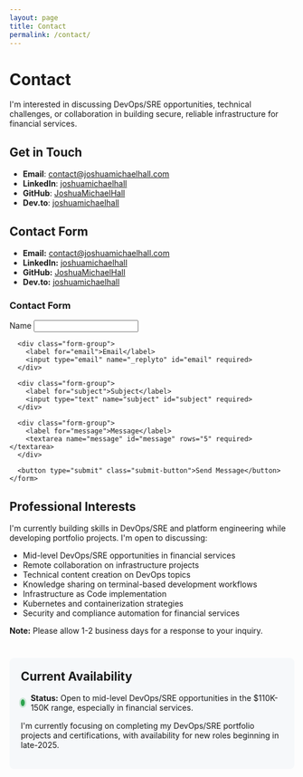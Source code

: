 ```yaml
---
layout: page
title: Contact
permalink: /contact/
---
```


# Contact

I'm interested in discussing DevOps/SRE opportunities, technical challenges, or collaboration in building secure, reliable infrastructure for financial services.

## Get in Touch

- **Email**: <a href="mailto:contact@joshuamichaelhall.com">contact@joshuamichaelhall.com</a>
- **LinkedIn**: [joshuamichaelhall](https://linkedin.com/in/joshuamichaelhall)
- **GitHub**: [JoshuaMichaelHall](https://github.com/JoshuaMichaelHall)
- **Dev.to**: [joshuamichaelhall](https://dev.to/joshuamichaelhall)

## Contact Form

<div class="contact-container">
  <div class="contact-info">
    <ul class="contact-methods">
      <li>
        <strong>Email:</strong> <a href="mailto:contact@joshuamichaelhall.com">contact@joshuamichaelhall.com</a>
      </li>
      <li>
        <strong>LinkedIn:</strong> <a href="https://linkedin.com/in/joshuamichaelhall" target="_blank">joshuamichaelhall</a>
      </li>
      <li>
        <strong>GitHub:</strong> <a href="https://github.com/JoshuaMichaelHall" target="_blank">JoshuaMichaelHall</a>
      </li>
      <li>
        <strong>Dev.to:</strong> <a href="https://dev.to/joshuamichaelhall" target="_blank">joshuamichaelhall</a>
      </li>
    </ul>
  </div>

  <div class="contact-form-container">
    <h3>Contact Form</h3>
    <form action="https://formspree.io/f/your-formspree-id" method="POST" class="contact-form">
      <div class="form-group">
        <label for="name">Name</label>
        <input type="text" name="name" id="name" required>
      </div>
      
      <div class="form-group">
        <label for="email">Email</label>
        <input type="email" name="_replyto" id="email" required>
      </div>
      
      <div class="form-group">
        <label for="subject">Subject</label>
        <input type="text" name="subject" id="subject" required>
      </div>
      
      <div class="form-group">
        <label for="message">Message</label>
        <textarea name="message" id="message" rows="5" required></textarea>
      </div>
      
      <button type="submit" class="submit-button">Send Message</button>
    </form>
  </div>
</div>

## Professional Interests

I'm currently building skills in DevOps/SRE and platform engineering while developing portfolio projects. I'm open to discussing:

- Mid-level DevOps/SRE opportunities in financial services
- Remote collaboration on infrastructure projects
- Technical content creation on DevOps topics
- Knowledge sharing on terminal-based development workflows
- Infrastructure as Code implementation
- Kubernetes and containerization strategies
- Security and compliance automation for financial services

<div class="note">
  <p><strong>Note:</strong> Please allow 1-2 business days for a response to your inquiry.</p>
</div>

<div class="availability-section">
  <h2>Current Availability</h2>
  <div class="availability-status">
    <span class="status-indicator available"></span>
    <p><strong>Status:</strong> Open to mid-level DevOps/SRE opportunities in the $110K-150K range, especially in financial services.</p>
  </div>
  <p>I'm currently focusing on completing my DevOps/SRE portfolio projects and certifications, with availability for new roles beginning in late-2025.</p>
</div>

<style>
  .availability-section {
    margin-top: 40px;
    background-color: #f6f8fa;
    padding: 20px;
    border-radius: 8px;
  }
  
  .availability-section h2 {
    margin-top: 0;
  }
  
  .availability-status {
    display: flex;
    align-items: center;
    margin-bottom: 15px;
  }
  
  .status-indicator {
    width: 12px;
    height: 12px;
    border-radius: 50%;
    margin-right: 10px;
  }
  
  .status-indicator.available {
    background-color: #2ea44f;
    box-shadow: 0 0 0 3px rgba(46, 164, 79, 0.2);
  }
  
  .availability-status p {
    margin: 0;
  }
</style>